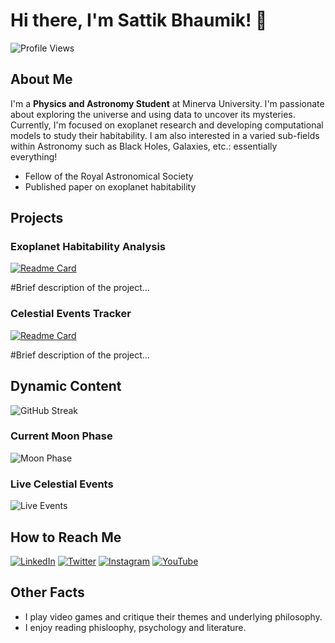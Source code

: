 # Hi there, I'm Sattik Bhaumik! 👋

![Profile Views](https://komarev.com/ghpvc/?username=SattikBhaumik&color=red)

## About Me

I'm a **Physics and Astronomy Student** at Minerva University. I'm passionate about exploring the universe and using data to uncover its mysteries. Currently, I'm focused on exoplanet research and developing computational models to study their habitability. I am also interested in a varied sub-fields within Astronomy such as Black Holes, Galaxies, etc.: essentially everything!

- Fellow of the Royal Astronomical Society
- Published paper on exoplanet habitability

## Projects

### Exoplanet Habitability Analysis
[![Readme Card](https://github-readme-stats.vercel.app/api/pin/?username=yourusername&repo=your-repo-name)](https://github.com/yourusername/your-repo-name)

#Brief description of the project...

### Celestial Events Tracker
[![Readme Card](https://github-readme-stats.vercel.app/api/pin/?username=yourusername&repo=your-repo-name)](https://github.com/yourusername/your-repo-name)

#Brief description of the project...

## Dynamic Content

![GitHub Streak](https://github-readme-streak-stats.herokuapp.com/?user=SattikBhaumik)

### Current Moon Phase
![Moon Phase](https://www.moonphases.co.uk/api/current-phase)

### Live Celestial Events
![Live Events](https://space-event-tracker.herokuapp.com/api/live-events)

## How to Reach Me

[![LinkedIn](https://img.shields.io/badge/LinkedIn-blue?style=for-the-badge&logo=linkedin)](https://www.linkedin.com/in/sattik-bhaumik-fras-b03a0516b/)
[![Twitter](https://img.shields.io/badge/Twitter-black?style=for-the-badge&logo=twitter)](https://twitter.com/BhaumikSattik)
[![Instagram](https://img.shields.io/badge/Instagram-red?style=for-the-badge&logo=instagram)](https://www.instagram.com/sattik_bhaumik/?hl=en)
[![YouTube](https://img.shields.io/badge/YouTube-red?style=for-the-badge&logo=youtube)](https://www.youtube.com/channel/UCcwIm7TfFq_HOkLn76XL6rw)

## Other Facts

- I play video games and critique their themes and underlying philosophy.
- I enjoy reading phisloophy, psychology and literature.
